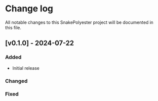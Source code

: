 # Change log

All notable changes to this SnakePolyester project will be documented in this file.

## [v0.1.0] - 2024-07-22

### Added

- Initial release

### Changed

### Fixed
